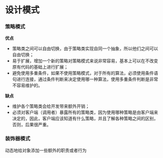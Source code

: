 # 设计模式

### 策略模式

**优点**

- 策略类之间可以自由切换，由于策略类实现自同一个抽象，所以他们之间可以自由切换；
- 易于扩展，增加一个新的策略对策略模式来说非常容易，基本上可以在不改变原有代码的基础上进行扩展；
- 避免使用多重条件，如果不使用策略模式，对于所有的算法，必须使用条件语句进行连接，通过条件判断来决定使用哪一种算法，使用多重条件判断是非常不容易维护的。

**缺点**

- 维护各个策略类会给开发带来额外开销；
- 必须对客户端（调用者）暴露所有的策略类，因为使用哪种策略是由客户端来决定的，因此，客户端应该知道有什么策略，并且了解各种策略之间的区别，否则，后果很严重。



### 装饰器模式

动态地给对象添加一些额外的职责或者行为

